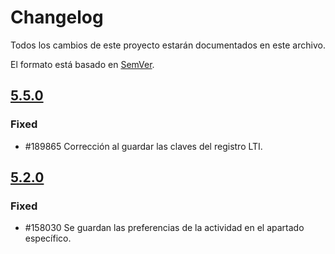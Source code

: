 # Changelog
Todos los cambios de este proyecto estarán documentados en este archivo.

El formato está basado en [SemVer](https://semver.org/spec/v2.0.0.html).


## [5.5.0](https://github.com/TelefonicaED/lti-portlet/tags/v5.5.0)


### Fixed
- #189865 Corrección al guardar las claves del registro LTI.



## [5.2.0](https://github.com/TelefonicaED/lti-portlet/tags/v5.2.0)


### Fixed
- #158030 Se guardan las preferencias de la actividad en el apartado específico.


